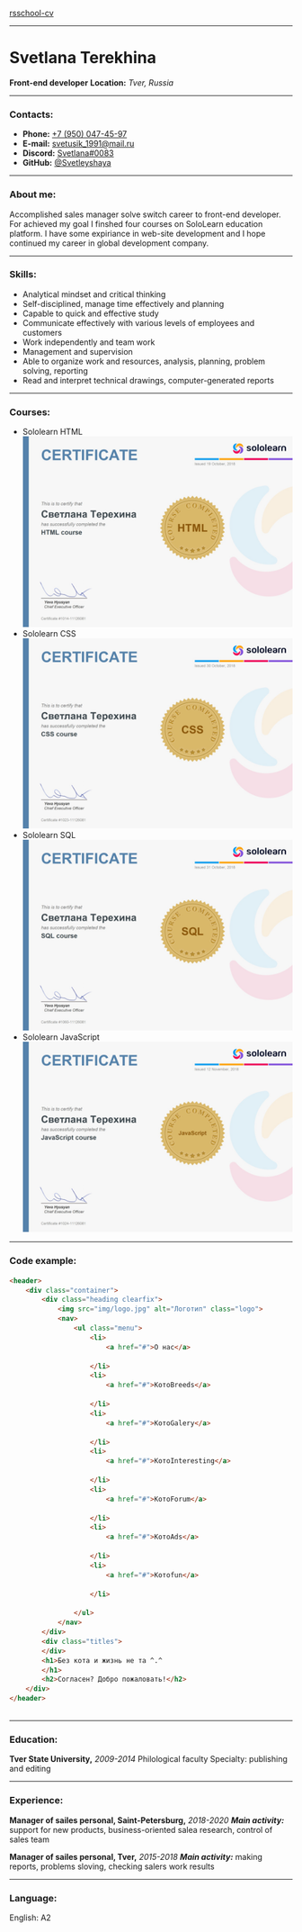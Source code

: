 [rsschool-cv](https://Svetleyshaya.github.io/rsschool-cv/cv)
___
# Svetlana Terekhina
__Front-end developer__
__Location:__ _Tver, Russia_
___
### Contacts:
+ __Phone:__ [+7 (950) 047-45-97](tel:+79500474597)
+ __E-mail:__ [svetusik_1991@mail.ru](svetusik_1991@mail.ru)
+ __Discord:__ [Svetlana#0083](https://discord.com/invite/PRADsJB)
+ __GitHub:__ [@Svetleyshaya](https://github.com/Svetleyshaya)
___
### About me:
Accomplished sales manager solve switch career to front-end developer. For achieved my goal I finshed four courses on SoloLearn education platform. I have some expiriance in web-site development and I hope continued my career in global development company.
___
### Skills:
- Analytical mindset and critical thinking
- Self-disciplined, manage time effectively and planning
- Capable to quick and effective study
- Communicate effectively with various levels of employees and customers
- Work independently and team work
- Management and supervision
- Able to organize work and resources, analysis, planning, problem solving, reporting
- Read and interpret technical drawings, computer-generated reports
___
### Courses:
+ Sololearn HTML
![Certificate](\img\cert-1014-11126081.jpg)
+ Sololearn CSS
![Certificate](\img\cert-1023-11126081.jpg)
+ Sololearn SQL
![Certificate](\img\cert-1060-11126081.jpg)
+ Sololearn JavaScript
![Certificate](\img\cert-1024-11126081.jpg)
___
### Code example:
```html
<header>
    <div class="container">
        <div class="heading clearfix">
            <img src="img/logo.jpg" alt="Логотип" class="logo">
            <nav>
                <ul class="menu">
                    <li>
                        <a href="#">О нас</a>

                    </li>
                    <li>
                        <a href="#">КотоBreeds</a>

                    </li>
                    <li>
                        <a href="#">КотоGalery</a>

                    </li>
                    <li>
                        <a href="#">КотoInteresting</a>

                    </li>
                    <li>
                        <a href="#">КотоForum</a>

                    </li>
                    <li>
                        <a href="#">КотоAds</a>

                    </li>
                    <li>
                        <a href="#">Котоfun</a>

                    </li>

                </ul>
            </nav>
        </div>
        <div class="titles">
        </div>
        <h1>Без кота и жизнь не та ^.^
        </h1>
        <h2>Согласен? Добро пожаловать!</h2>
    </div>
</header>
			
```
___
### Education:
__Tver State University,__ _2009-2014_
Philological faculty
Specialty: publishing and editing
___
### Experience:
__Manager of sailes personal, Saint-Petersburg,__ _2018-2020_
___Main activity:___ support for new products, business-oriented salea research, control of sales team

__Manager of sailes personal, Tver,__ _2015-2018_
___Main activity:___ making reports, problems sloving, checking salers work results
___
### Language:
English: A2
